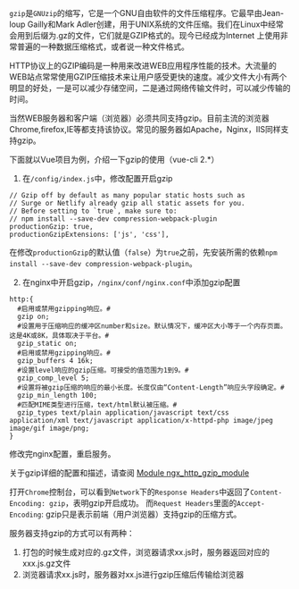 `gzip`是`GNUzip`的缩写，它是一个GNU自由软件的文件压缩程序。它最早由Jean-loup Gailly和Mark Adler创建，用于UNⅨ系统的文件压缩。我们在Linux中经常会用到后缀为.gz的文件，它们就是GZIP格式的。现今已经成为Internet 上使用非常普遍的一种数据压缩格式，或者说一种文件格式。

HTTP协议上的GZIP编码是一种用来改进WEB应用程序性能的技术。大流量的WEB站点常常使用GZIP压缩技术来让用户感受更快的速度。减少文件大小有两个明显的好处，一是可以减少存储空间，二是通过网络传输文件时，可以减少传输的时间。

当然WEB服务器和客户端（浏览器）必须共同支持gzip。目前主流的浏览器Chrome,firefox,IE等都支持该协议。常见的服务器如Apache，Nginx，IIS同样支持gzip。

下面就以Vue项目为例，介绍一下gzip的使用（vue-cli 2.*）

1. 在`/config/index.js`中，修改配置开启gzip

```
// Gzip off by default as many popular static hosts such as
// Surge or Netlify already gzip all static assets for you.
// Before setting to `true`, make sure to:
// npm install --save-dev compression-webpack-plugin
productionGzip: true,
productionGzipExtensions: ['js', 'css'],
```

在修改`productionGzip`的默认值（`false`）为`true`之前，先安装所需的依赖`npm install --save-dev compression-webpack-plugin`。

2. 在nginx中开启gzip，`/nginx/conf/nginx.conf`中添加gzip配置

```
http:{ 
  #启用或禁用gzipping响应。#
  gzip on; 
  #设置用于压缩响应的缓冲区number和size。默认情况下，缓冲区大小等于一个内存页面。这是4K或8K，具体取决于平台。#
  gzip_static on;
  #启用或禁用gzipping响应。#
  gzip_buffers 4 16k;
  #设置level响应的gzip压缩。可接受的值范围为1到9。#
  gzip_comp_level 5;
  #设置将被gzip压缩的响应的最小长度。长度仅由“Content-Length”响应头字段确定。#
  gzip_min_length 100;
  #匹配MIME类型进行压缩，text/html默认被压缩。#
  gzip_types text/plain application/javascript text/css application/xml text/javascript application/x-httpd-php image/jpeg image/gif image/png;
}
```

修改完nginx配置，重启服务。

关于gzip详细的配置和描述，请查阅 [Module ngx_http_gzip_module](http://nginx.org/en/docs/http/ngx_http_gzip_module.html)

打开`Chrome`控制台，可以看到`Network`下的`Response Headers`中返回了`Content-Encoding: gzip`，表明gzip开启成功。
而`Request Headers`里面的`Accept-Encoding`: gzip只是表示前端（用户浏览器）支持gzip的压缩方式。

服务器支持gzip的方式可以有两种：

1. 打包的时候生成对应的.gz文件，浏览器请求xx.js时，服务器返回对应的xxx.js.gz文件
2. 浏览器请求xx.js时，服务器对xx.js进行gzip压缩后传输给浏览器